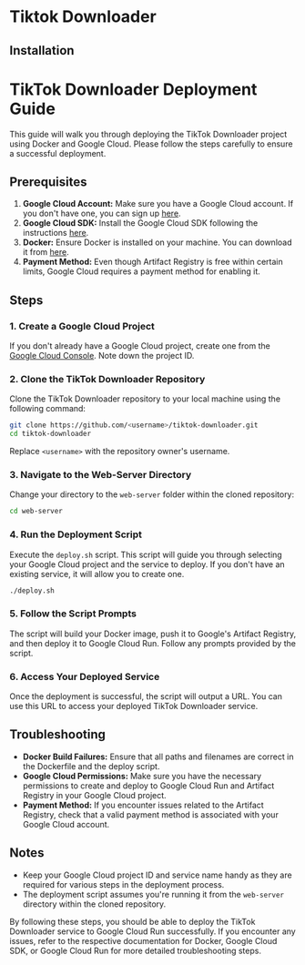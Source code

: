 <h1 style="align: center;">Tiktok Downloader</h1>

<h2>Installation</h2>

# TikTok Downloader Deployment Guide

This guide will walk you through deploying the TikTok Downloader project using Docker and Google Cloud. Please follow the steps carefully to ensure a successful deployment.

## Prerequisites
1. **Google Cloud Account:** Make sure you have a Google Cloud account. If you don't have one, you can sign up [here](https://cloud.google.com/).
2. **Google Cloud SDK:** Install the Google Cloud SDK following the instructions [here](https://cloud.google.com/sdk/docs/install).
3. **Docker:** Ensure Docker is installed on your machine. You can download it from [here](https://www.docker.com/products/docker-desktop).
4. **Payment Method:** Even though Artifact Registry is free within certain limits, Google Cloud requires a payment method for enabling it.

## Steps

### 1. Create a Google Cloud Project
If you don't already have a Google Cloud project, create one from the [Google Cloud Console](https://console.cloud.google.com/). Note down the project ID.

### 2. Clone the TikTok Downloader Repository
Clone the TikTok Downloader repository to your local machine using the following command:
```bash
git clone https://github.com/<username>/tiktok-downloader.git
cd tiktok-downloader
```
Replace `<username>` with the repository owner's username.

### 3. Navigate to the Web-Server Directory
Change your directory to the `web-server` folder within the cloned repository:
```bash
cd web-server
```

### 4. Run the Deployment Script
Execute the `deploy.sh` script. This script will guide you through selecting your Google Cloud project and the service to deploy. If you don't have an existing service, it will allow you to create one.
```bash
./deploy.sh
```

### 5. Follow the Script Prompts
The script will build your Docker image, push it to Google's Artifact Registry, and then deploy it to Google Cloud Run. Follow any prompts provided by the script.

### 6. Access Your Deployed Service
Once the deployment is successful, the script will output a URL. You can use this URL to access your deployed TikTok Downloader service.

## Troubleshooting
- **Docker Build Failures:** Ensure that all paths and filenames are correct in the Dockerfile and the deploy script.
- **Google Cloud Permissions:** Make sure you have the necessary permissions to create and deploy to Google Cloud Run and Artifact Registry in your Google Cloud project.
- **Payment Method:** If you encounter issues related to the Artifact Registry, check that a valid payment method is associated with your Google Cloud account.

## Notes
- Keep your Google Cloud project ID and service name handy as they are required for various steps in the deployment process.
- The deployment script assumes you're running it from the `web-server` directory within the cloned repository.

By following these steps, you should be able to deploy the TikTok Downloader service to Google Cloud Run successfully. If you encounter any issues, refer to the respective documentation for Docker, Google Cloud SDK, or Google Cloud Run for more detailed troubleshooting steps.